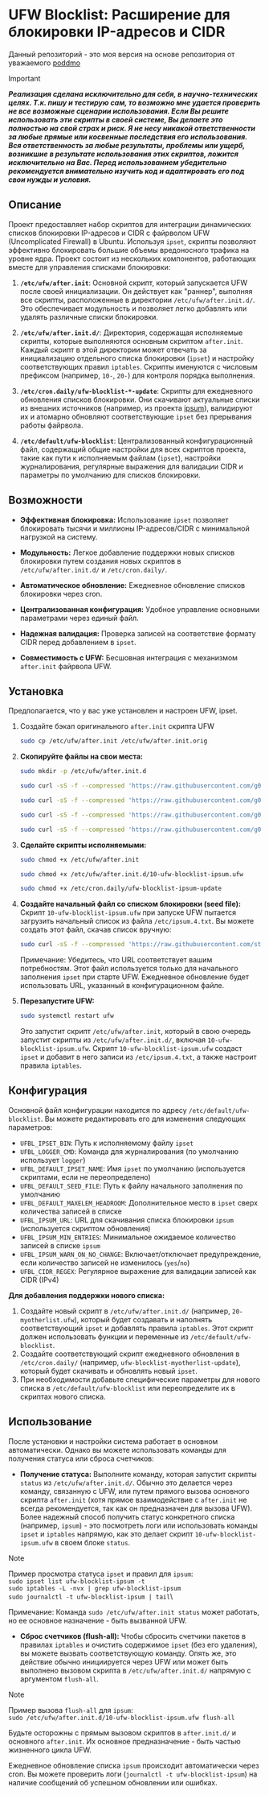 # UFW Blocklist: Расширение для блокировки IP-адресов и CIDR
Данный репозиторий - это моя версия на основе репозитория от уважаемого [poddmo](https://github.com/poddmo/ufw-blocklist)

> [!IMPORTANT]
>   
> ***Реализация сделана исключительно для себя, в научно-технических целях. Т.к. пишу и тестирую сам, то возможно мне удается проверить не все возможные сценарии использования. Если Вы решите использовать эти скрипты в своей системе, Вы делаете это полностью на свой страх и риск. Я не несу никакой ответственности за любые прямые или косвенные последствия его использования. Вся ответственность за любые результаты, проблемы или ущерб, возникшие в результате использования этих скриптов, ложится исключительно на Вас. Перед использованием убедительно рекомендуется внимательно изучить код и адаптировать его под свои нужды и условия.***

## Описание
Проект предоставляет набор скриптов для интеграции динамических списков блокировки IP-адресов и CIDR с файрволом UFW (Uncomplicated Firewall) в Ubuntu. Используя `ipset`, скрипты позволяют эффективно блокировать большие объемы вредоносного трафика на уровне ядра.
Проект состоит из нескольких компонентов, работающих вместе для управления списками блокировки:

1. **`/etc/ufw/after.init`**: Основной скрипт, который запускается UFW после своей инициализации. Он действует как "раннер", выполняя все скрипты, расположенные в директории `/etc/ufw/after.init.d/`. Это обеспечивает модульность и позволяет легко добавлять или удалять различные списки блокировки.

2. **`/etc/ufw/after.init.d/`**: Директория, содержащая исполняемые скрипты, которые выполняются основным скриптом `after.init`. Каждый скрипт в этой директории может отвечать за инициализацию отдельного списка блокировки (`ipset`) и настройку соответствующих правил `iptables`. Скрипты именуются с числовым префиксом (например, `10-`, `20-`) для контроля порядка выполнения.

3. **`/etc/cron.daily/ufw-blocklist-*-update`**: Скрипты для ежедневного обновления списков блокировки. Они скачивают актуальные списки из внешних источников (например, из проекта [ipsum](https://github.com/stamparm/ipsum/tree/master)), валидируют их и атомарно обновляют соответствующие `ipset` без прерывания работы файрвола.

4. **`/etc/default/ufw-blocklist`**: Централизованный конфигурационный файл, содержащий общие настройки для всех скриптов проекта, такие как пути к исполняемым файлам (`ipset`), настройки журналирования, регулярные выражения для валидации CIDR и параметры по умолчанию для списков блокировки.

## Возможности

* **Эффективная блокировка:** Использование `ipset` позволяет блокировать тысячи и миллионы IP-адресов/CIDR с минимальной нагрузкой на систему.

* **Модульность:** Легкое добавление поддержки новых списков блокировки путем создания новых скриптов в `/etc/ufw/after.init.d/` и `/etc/cron.daily/`.

* **Автоматическое обновление:** Ежедневное обновление списков блокировки через cron.

* **Централизованная конфигурация:** Удобное управление основными параметрами через единый файл.

* **Надежная валидация:** Проверка записей на соответствие формату CIDR перед добавлением в `ipset`.

* **Совместимость с UFW:** Бесшовная интеграция с механизмом `after.init` файрвола UFW.

## Установка

Предполагается, что у вас уже установлен и настроен UFW, ipset.

1. Создайте бэкап оригинального `after.init` скрипта UFW
   ```bash
   sudo cp /etc/ufw/after.init /etc/ufw/after.init.orig
   ```

2. **Скопируйте файлы на свои места:**
   ```bash
   sudo mkdir -p /etc/ufw/after.init.d
   ```
   ```bash
   sudo curl -sS -f --compressed 'https://raw.githubusercontent.com/g00se72/ufw-blocklist/ufw-blocklist' -o etc/default/ufw-blocklist
   ```
   ```bash
   sudo curl -sS -f --compressed 'https://raw.githubusercontent.com/g00se72/ufw-blocklist/after.init' -o etc/ufw/after.init
   ```
   ```bash
   sudo curl -sS -f --compressed 'https://raw.githubusercontent.com/g00se72/ufw-blocklist/10-ufw-blocklist-ipsum.ufw' -o etc/ufw/after.init.d/10-ufw-blocklist-ipsum.ufw
   ```
   ```bash
   sudo curl -sS -f --compressed 'https://raw.githubusercontent.com/g00se72/ufw-blocklist/ufw-blocklist-ipsum-update' -o etc/cron.daily/ufw-blocklist-ipsum-update
   ```
   
3. **Сделайте скрипты исполняемыми:**
   ```bash
   sudo chmod +x /etc/ufw/after.init
   ```
   ```bash
   sudo chmod +x /etc/ufw/after.init.d/10-ufw-blocklist-ipsum.ufw
   ```
   ```bash
   sudo chmod +x /etc/cron.daily/ufw-blocklist-ipsum-update
   ```
   
4. **Создайте начальный файл со списком блокировки (seed file):**
   Скрипт `10-ufw-blocklist-ipsum.ufw` при запуске UFW пытается загрузить начальный список из файла `/etc/ipsum.4.txt`. Вы можете создать этот файл, скачав список вручную:
   ```bash
   sudo curl -sS -f --compressed 'https://raw.githubusercontent.com/stamparm/ipsum/master/levels/4.txt' -o /etc/ipsum.4.txt
   ```
   Примечание: Убедитесь, что URL соответствует вашим потребностям. Этот файл используется только для начального заполнения `ipset` при старте UFW. Ежедневное обновление будет использовать URL, указанный в конфигурационном файле.
   
5. **Перезапустите UFW:**
   ```bash
   sudo systemctl restart ufw
   ```
   Это запустит скрипт `/etc/ufw/after.init`, который в свою очередь запустит скрипты из `/etc/ufw/after.init.d/`, включая `10-ufw-blocklist-ipsum.ufw`. Скрипт `10-ufw-blocklist-ipsum.ufw` создаст `ipset` и добавит в него записи из `/etc/ipsum.4.txt`, а также настроит правила `iptables`.

## Конфигурация
Основной файл конфигурации находится по адресу `/etc/default/ufw-blocklist`. Вы можете редактировать его для изменения следующих параметров:
* `UFBL_IPSET_BIN`: Путь к исполняемому файлу `ipset`
* `UFBL_LOGGER_CMD`: Команда для журналирования (по умолчанию использует `logger`)
* `UFBL_DEFAULT_IPSET_NAME`: Имя `ipset` по умолчанию (используется скриптами, если не переопределено)
* `UFBL_DEFAULT_SEED_FILE`: Путь к файлу начального заполнения по умолчанию
* `UFBL_DEFAULT_MAXELEM_HEADROOM`: Дополнительное место в `ipset` сверх количества записей в списке
* `UFBL_IPSUM_URL`: URL для скачивания списка блокировки `ipsum` (используется скриптом обновления)
* `UFBL_IPSUM_MIN_ENTRIES`: Минимальное ожидаемое количество записей в списке `ipsum`
* `UFBL_IPSUM_WARN_ON_NO_CHANGE`: Включает/отключает предупреждение, если количество записей не изменилось (`yes`/`no`)
* `UFBL_CIDR_REGEX`: Регулярное выражение для валидации записей как CIDR (IPv4)

**Для добавления поддержки нового списка:**
1. Создайте новый скрипт в `/etc/ufw/after.init.d/` (например, `20-myotherlist.ufw`), который будет создавать и наполнять соответствующий `ipset` и добавлять правила `iptables`. Этот скрипт должен использовать функции и переменные из `/etc/default/ufw-blocklist`.
2. Создайте соответствующий скрипт ежедневного обновления в `/etc/cron.daily/` (например, `ufw-blocklist-myotherlist-update`), который будет скачивать и обновлять новый `ipset`.
3. При необходимости добавьте специфические параметры для нового списка в `/etc/default/ufw-blocklist` или переопределите их в скриптах нового списка.

## Использование
После установки и настройки система работает в основном автоматически. Однако вы можете использовать команды для получения статуса или сброса счетчиков:
* **Получение статуса:** Выполните команду, которая запустит скрипты `status` из `/etc/ufw/after.init.d/`. Обычно это делается через команду, связанную с UFW, или путем прямого вызова основного скрипта `after.init` (хотя прямое взаимодействие с `after.init` не всегда рекомендуется, так как он предназначен для вызова UFW).\
Более надежный способ получить статус конкретного списка (например, `ipsum`) - это посмотреть логи или использовать команды `ipset` и `iptables` напрямую, как это делает скрипт `10-ufw-blocklist-ipsum.ufw` в своем блоке `status`.

> [!NOTE]
> Пример просмотра статуса `ipset` и правил для `ipsum`:\
> `sudo ipset list ufw-blocklist-ipsum -t`\
> `sudo iptables -L -nvx | grep ufw-blocklist-ipsum`\
> `sudo journalctl -t ufw-blocklist-ipsum | tail`\
> 
> Примечание: Команда `sudo /etc/ufw/after.init status` может работать, но ее основное назначение - быть вызванной UFW.

* **Сброс счетчиков (flush-all):** Чтобы сбросить счетчики пакетов в правилах `iptables` и очистить содержимое `ipset` (без его удаления), вы можете вызвать соответствующую команду. Опять же, это действие обычно инициируется через UFW или может быть выполнено вызовом скрипта в `/etc/ufw/after.init.d/` напрямую с аргументом `flush-all`.

> [!NOTE]
> Пример вызова `flush-all` для `ipsum`:\
> `sudo /etc/ufw/after.init.d/10-ufw-blocklist-ipsum.ufw flush-all`

Будьте осторожны с прямым вызовом скриптов в `after.init.d/` и основного `after.init`. Их основное предназначение - быть частью жизненного цикла UFW.

Ежедневное обновление списка `ipsum` происходит автоматически через cron. Вы можете проверить логи (`journalctl -t ufw-blocklist-ipsum`) на наличие сообщений об успешном обновлении или ошибках.
